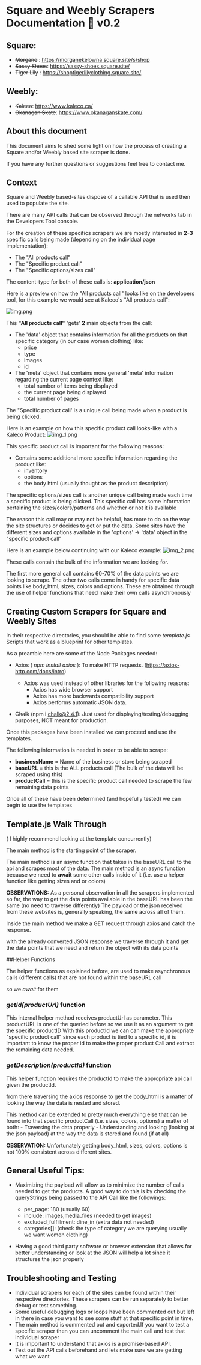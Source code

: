 # Square and Weebly Scrapers Documentation 📖 v0.2

## Square:
- ~~Morgane~~ : https://morganekelowna.square.site/s/shop
- ~~Sassy Shoes~~: https://sassy-shoes.square.site/
- ~~Tiger Lily~~ : https://shoptigerlilyclothing.square.site/

## Weebly:
- ~~Kaleco~~: https://www.kaleco.ca/
- ~~Okanagan Skate~~: https://www.okanaganskate.com/

## About this document

This document aims to shed some light on how the process of creating a Square and/or Weebly based site scraper is done.

If you have any further questions or suggestions feel free to contact me.

## Context

Square and Weebly based-sites dispose of a callable API
that is used then used to populate the site.

There are many API calls that can be observed through the networks tab in the Developers Tool console.

For the creation of these specifics scrapers we are mostly interested in **2-3** specific calls being made (depending on the individual page implementation):
- The "All products call"
- The "Specific product call"
- The "Specific options/sizes call"

The content-type for both of these calls is: **application/json**

Here is a preview on how the "All products call" looks like on the developers tool, for this example we would see at Kaleco's "All products call":

![img.png](READMEimages/img.png)

This **"All products call"** 'gets' **2** main objects from the call:
- The 'data' object that contains information for all the products on that specific category (in our case women clothing) like:
  - price
  - type
  - images
  - id
- The 'meta' object that contains more general 'meta' information regarding the current page context like:
  - total number of items being displayed
  - the current page being displayed
  - total number of pages



The "Specific product call' is a unique call being made when a product is being clicked.

Here is an example on how this specific product call looks-like with a Kaleco Product:
![img_1.png](READMEimages/img_1.png)

This specific product call is important for the following reasons:
- Contains some additional more specific information regarding the product like:
  - inventory 
  - options
  - the body html (usually thought as the product description)


The specific options/sizes call is another unique call being made each time a specific product is being clicked.
This specific call has some information pertaining the sizes/colors/patterns and whether or not it is available

The reason this call may or may not be helpful, has more to do on the way the site structures or decides to get or put the data.
Some sites have the different sizes and options available in the 'options' -> 'data' object in the "specific product call"

Here is an example below continuing with our Kaleco example:
![img_2.png](READMEimages/img_2.png)



These calls contain the bulk of the information we are looking for.


The first more general call contains 60-70% of the data points we are looking to scrape.
The other two calls come in handy for specific data points like body_html, sizes, colors and options. These are obtained through the use of helper functions that need make their own calls asynchronously



## Creating Custom Scrapers for Square and Weebly Sites


In their respective directories, you should be able to find some *template.js* Scripts that work as a blueprint for other templates.

As a preamble here are some of the Node Packages needed:

- Axios ( *npm install axios* ): To make HTTP requests. (https://axios-http.com/docs/intro)
  - Axios was used instead of other libraries for the following reasons:
    - Axios has wide browser support
    - Axios has more backwards compatibility support
    - Axios performs automatic JSON data.
    

- ~~Chalk~~ (npm i chalk@2.4.1): Just used for displaying/testing/debugging purposes, NOT meant for production.



Once this packages have been installed we can proceed and use the templates.

The following information is needed in order to be able to scrape:
- **businessName** = Name of the business or store being scraped
- **baseURL** = this is the ALL products call (The bulk of the data will be scraped using this)
- **productCall** = this is the specific product call needed to scrape the few remaining data points


Once all of these have been determined (and hopefully tested) we can begin to use the templates


## Template.js Walk Through

( I highly recommend looking at the template concurrently)

The main method is the starting point of the scraper.

The main method is an async function that takes in the baseURL call to the api and scrapes most of the data.
The main method is an async function because we need to **await** some other calls inside of it (i.e. use a helper function like getting sizes and or colors)

**OBSERVATIONS:** As a personal observation in all the scrapers implemented so far, the way to get the data points available in the baseURL has been the same (no need to traverse differently) The payload or the json received from these websites is, generally speaking, the same across all of them.

Inside the main method we make a GET request through axios and catch the response.

with the already converted JSON response we traverse through it and get the data points that we need and return the object with its data points


##Helper Functions

The helper functions as explained before, are used to make asynchronous calls (different calls) that are not found within the baseURL call

so we *await* for them

### *getId(productUrl)* function

This internal helper method receives productUrl as parameter.
This productURL is one of the queried before so we use it as an argument to get the specific productID
With this productId we can can make the appropriate "specific product call" since each product is tied to a specific id,
it is important to know the proper id to make the proper product Call and extract the remaining data needed.

### *getDescription(productId)* function

This helper function requires the productId to make the appropriate api call given the productId.

from there traversing the axios response to get the body_html is a matter of looking the way the data is nested and stored.

This method can be extended to pretty much everything else that can be found into that specific productCall (i.e. sizes, colors, options) a matter of both:
    - Traversing the data properly
    - Understanding and looking (looking at the json payload) at the way the data is stored and found (if at all)


**OBSERVATION:** Unfortunately getting body_html, sizes, colors, options is not 100% consistent across different sites.


## General Useful Tips:

- Maximizing the payload will allow us to minimize the number of calls needed to get the products. A good way to do this is by checking the queryStrings being passed to the API Call like the followings:
  - per_page: 180 (usually 60)
  - include: images,media_files (needed to get images)
  - excluded_fulfillment: dine_in (extra data not needed)
  - categories[]: (check the type of category we are querying usually we want women clothing)
  
- Having a good third party software or browser extension that allows for better understanding or look at the JSON will help a lot since it structures the json properly




## Troubleshooting and Testing

- Individual scrapers for each of the sites can be found within their respective directories. These scrapers can be run separately to better debug or test something.
- Some useful debugging logs or loops have been commented out but left in there in case you want to see some stuff at that specific point in time.
- The main method is commented out and exported.If you want to test a specific scraper then you can uncomment the main call and test that individual scraper
- It is important to understand that axios is a promise-based API.
- Test out the API calls beforehand and lets make sure we are getting what we want







    

